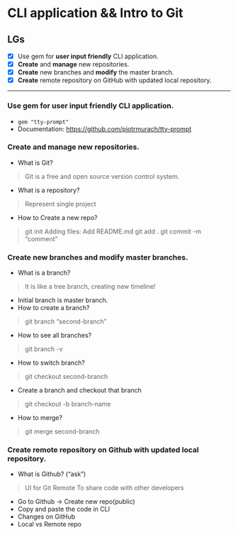 # CLI application && Intro to Git

## LGs
- [x] Use gem for **user input friendly** CLI application.
- [x] **Create** and **manage** new repositories.
- [x] **Create** new branches and **modify** the master branch.
- [x] **Create** remote repository on GitHub with updated local repository. 

---
### Use gem for user input friendly CLI application.
* `gem "tty-prompt"`
* Documentation: https://github.com/piotrmurach/tty-prompt

### Create and manage new repositories.
* What is Git?
> Git is a free and open source version control system.
* What is a repository?
> Represent single project
* How to Create a new repo?
> git init
> Adding files:
> Add README.md 
> git add . 
> git commit -m “comment”

### Create new branches and modify master branches.
* What is a branch?
> It is like a tree branch, creating new timeline!
* Initial branch is master branch.
* How to create a branch?
> git branch “second-branch”
* How to see all branches?
> git branch -v 
* How to switch branch?
> git checkout second-branch 
* Create a branch and checkout that branch
> git checkout -b branch-name
* How to merge?
> git merge second-branch 

### Create remote repository on Github with updated local repository.
* What is Github? (“ask”)
> UI for Git
> Remote
> To share code with other developers
* Go to Github -> Create new repo(public) 
* Copy and paste the code in CLI
* Changes on GitHub 
* Local vs Remote repo


